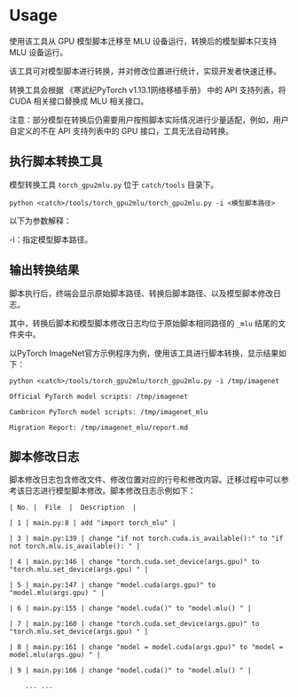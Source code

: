 # Usage

使用该工具从 GPU 模型脚本迁移至 MLU 设备运行，转换后的模型脚本只支持 MLU 设备运行。

该工具可对模型脚本进行转换，并对修改位置进行统计，实现开发者快速迁移。

转换工具会根据 《寒武纪PyTorch v1.13.1⽹络移植⼿册》 中的 API 支持列表，将 CUDA 相关接口替换成 MLU 相关接口。

注意：部分模型在转换后仍需要用户按照脚本实际情况进行少量适配，例如，用户自定义的不在 API 支持列表中的 GPU 接口，工具无法自动转换。


## 执行脚本转换工具

模型转换工具 ``torch_gpu2mlu.py`` 位于 ``catch/tools`` 目录下。

```shell
python <catch>/tools/torch_gpu2mlu/torch_gpu2mlu.py -i <模型脚本路径>
```

以下为参数解释：

-i：指定模型脚本路径。



## 输出转换结果

脚本执行后，终端会显示原始脚本路径、转换后脚本路径、以及模型脚本修改日志。

其中，转换后脚本和模型脚本修改日志均位于原始脚本相同路径的 ``_mlu`` 结尾的文件夹中。

以PyTorch ImageNet官方示例程序为例，使用该工具进行脚本转换，显示结果如下：

```shell
python <catch>/tools/torch_gpu2mlu/torch_gpu2mlu.py -i /tmp/imagenet

Official PyTorch model scripts: /tmp/imagenet

Cambricon PyTorch model scripts: /tmp/imagenet_mlu

Migration Report: /tmp/imagenet_mlu/report.md
```



## 脚本修改日志

脚本修改日志包含修改文件、修改位置对应的行号和修改内容。迁移过程中可以参考该日志进行模型脚本修改。脚本修改日志示例如下：

```shell
| No. |  File  |  Description  |

| 1 | main.py:8 | add "import torch_mlu" |

| 3 | main.py:139 | change "if not torch.cuda.is_available():" to "if not torch.mlu.is_available(): " |

| 4 | main.py:146 | change "torch.cuda.set_device(args.gpu)" to "torch.mlu.set_device(args.gpu) " |

| 5 | main.py:147 | change "model.cuda(args.gpu)" to "model.mlu(args.gpu) " |

| 6 | main.py:155 | change "model.cuda()" to "model.mlu() " |

| 7 | main.py:160 | change "torch.cuda.set_device(args.gpu)" to "torch.mlu.set_device(args.gpu) " |

| 8 | main.py:161 | change "model = model.cuda(args.gpu)" to "model = model.mlu(args.gpu) " |

| 9 | main.py:166 | change "model.cuda()" to "model.mlu() " |

    ... ...
```
